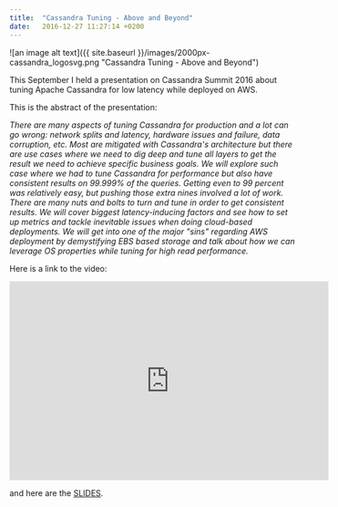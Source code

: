 ```yaml
---
title:  "Cassandra Tuning - Above and Beyond"
date:   2016-12-27 11:27:14 +0200
---
```


![an image alt text]({{ site.baseurl }}/images/2000px-cassandra_logosvg.png "Cassandra Tuning - Above and Beyond")

This September I held a presentation on Cassandra Summit 2016 about tuning Apache Cassandra for low latency while deployed on AWS.

This is the abstract of the presentation:

*There are many aspects of tuning Cassandra for production and a lot can go wrong: network splits and latency, hardware issues and failure, data corruption, etc. Most are mitigated with Cassandra's architecture but there are use cases where we need to dig deep and tune all layers to get the result we need to achieve specific business goals.
We will explore such case where we had to tune Cassandra for performance but also have consistent results on 99.999% of the queries. Getting even to 99 percent was relatively easy, but pushing those extra nines involved a lot of work. There are many nuts and bolts to turn and tune in order to get consistent results.
We will cover biggest latency-inducing factors and see how to set up metrics and tackle inevitable issues when doing cloud-based deployments. We will get into one of the major "sins" regarding AWS deployment by demystifying EBS based storage and talk about how we can leverage OS properties while tuning for high read performance.*

Here is a link to the video:

<p><iframe width="560" height="349" src="https://www.youtube.com/embed/bQRjfHwjAL4?feature=oembed" frameborder="0" allowfullscreen=""></iframe></p>

and here are the [SLIDES][cassandra-summit-2016-slides].

[cassandra-summit-2016-slides]: http://www.slideshare.net/DataStax/cassandra-tuning-above-and-beyond-matija-gobec-smartcat-cassandra-summit-2016

